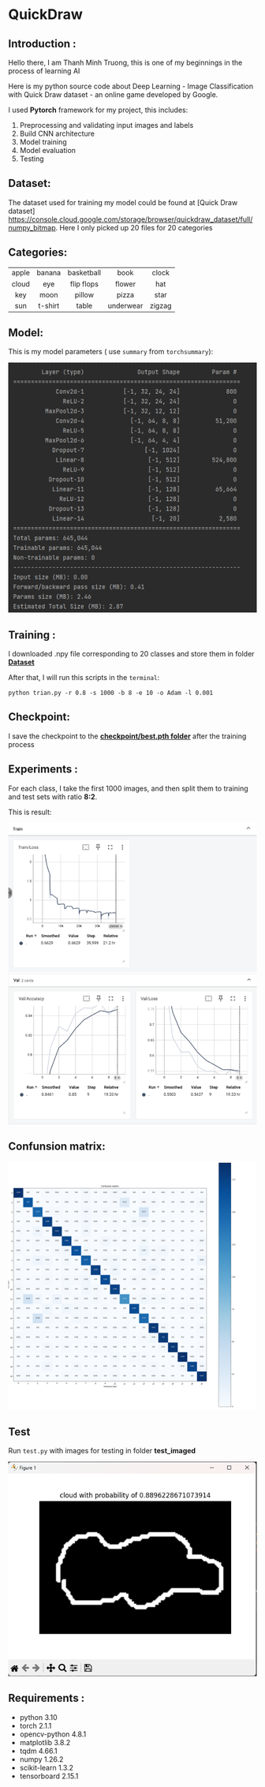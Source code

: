 # QuickDraw
## Introduction :
Hello there, I am Thanh Minh Truong, this is one of my beginnings in the process of learning AI

Here is my python source code about Deep Learning - Image Classification with Quick Draw dataset - an online game developed by Google.

I used **Pytorch** framework for my project, this includes:
1. Preprocessing and validating input images and labels
2.  Build CNN architecture
3.  Model training
4.  Model evaluation
5.  Testing
## Dataset:
The dataset used for training my model could be found at [Quick Draw dataset] https://console.cloud.google.com/storage/browser/quickdraw_dataset/full/numpy_bitmap. Here I only picked up 20 files for 20 categories
## Categories:
|       |         |            |           |        |
|:-----:|:-------:|:----------:|:---------:|:------:|
| apple | banana  | basketball | book      | clock  |
| cloud | eye     | flip flops | flower    | hat    |
| key   | moon    | pillow     | pizza     | star   |
| sun   | t-shirt | table      | underwear | zigzag |
## Model:
This is my model parameters ( use ```summary``` from ```torchsummary```):

![Model](https://github.com/mThanh1311/quickdraw_classification/blob/main/experiments/model.png)
## Training :
I downloaded .npy file corresponding to 20 classes and store them in folder [**Dataset**](https://github.com/mThanh1311/quickdraw_classification/tree/main/Dataset)

After that, I will run this scripts in the ```terminal```:

```
python trian.py -r 0.8 -s 1000 -b 8 -e 10 -o Adam -l 0.001
 ```
## Checkpoint:
I save the checkpoint to the [**checkpoint/best.pth folder**](https://github.com/mThanh1311/quickdraw_classification/blob/main/checkpoint/best.pth) after the training process
## Experiments :
For each class, I take the first 1000 images, and then split them to training and test sets with ratio **8:2**.

This is result:

![Train/Loss](https://github.com/mThanh1311/quickdraw_classification/blob/main/experiments/tensorboard-train-loss.png)
![Valid](https://github.com/mThanh1311/quickdraw_classification/blob/main/experiments/tensorboard-val.png)
## Confunsion matrix:
![Conf_matrix](https://github.com/mThanh1311/quickdraw_classification/blob/main/experiments/tensorboard-conf-matrix.png)
## Test
Run ```
test.py ``` with images for testing in folder **test_imaged**

![Test](https://github.com/mThanh1311/quickdraw_classification/blob/main/experiments/test.png)
## Requirements :
* python 3.10
* torch 2.1.1
* opencv-python 4.8.1
* matplotlib 3.8.2
* tqdm 4.66.1
* numpy 1.26.2
* scikit-learn 1.3.2
* tensorboard 2.15.1
